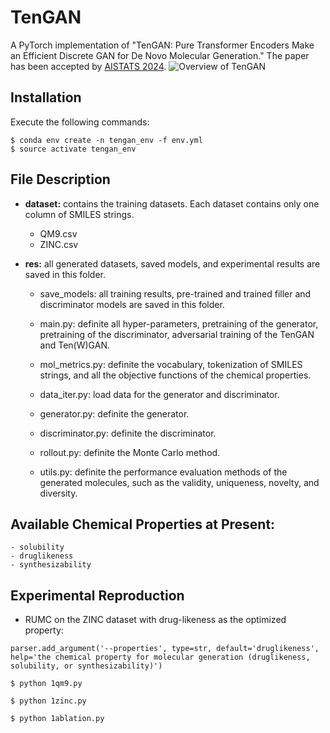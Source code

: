 # TenGAN

A PyTorch implementation of "TenGAN: Pure Transformer Encoders Make an Efficient Discrete GAN for De Novo Molecular Generation."
The paper has been accepted by [AISTATS 2024](https://). ![Overview of TenGAN](https://github.com/naruto7283/TenGAN/blob/main/tengan_overview.png)

## Installation
Execute the following commands:
```
$ conda env create -n tengan_env -f env.yml
$ source activate tengan_env
```

## File Description

  - **dataset:** contains the training datasets. Each dataset contains only one column of SMILES strings.
	  - QM9.csv
	  - ZINC.csv
   
  - **res:** all generated datasets, saved models, and experimental results are saved in this folder.
	- save_models: all training results, pre-trained and trained filler and discriminator models are saved in this folder.

	- main.py: definite all hyper-parameters, pretraining of the generator, pretraining of the discriminator, adversarial training of the TenGAN and Ten(W)GAN.
		
	- mol_metrics.py: definite the vocabulary, tokenization of SMILES strings, and all the objective functions of the chemical properties.	

	- data_iter.py: load data for the generator and discriminator.

	- generator.py: definite the generator.

	- discriminator.py: definite the discriminator.

	- rollout.py: definite the Monte Carlo method.

	- utils.py: definite the performance evaluation methods of the generated molecules, such as the validity, uniqueness, novelty, and diversity. 

## Available Chemical Properties at Present:
	- solubility
	- druglikeness
	- synthesizability
 
## Experimental Reproduction

  - RUMC on the ZINC dataset with drug-likeness as the optimized property:
  ```
parser.add_argument('--properties', type=str, default='druglikeness', help='the chemical property for molecular generation (druglikeness, solubility, or synthesizability)')

  $ python 1qm9.py

  $ python 1zinc.py

  $ python 1ablation.py
  ```
